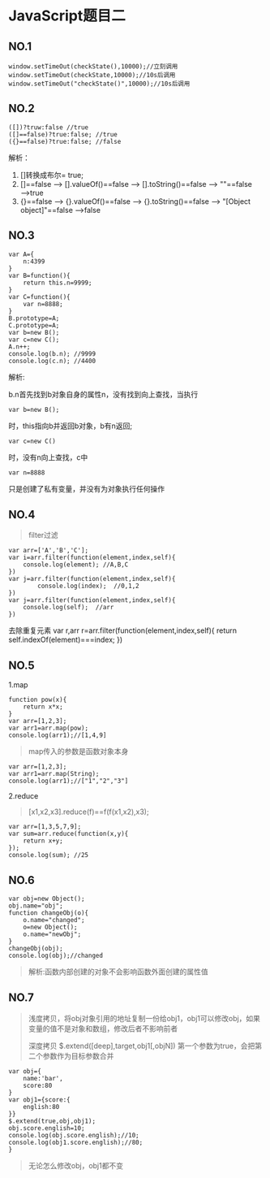 # JavaScript题目二
## NO.1
    window.setTimeOut(checkState(),10000);//立刻调用
    window.setTimeOut(checkState,10000);//10s后调用
    window.setTimeOut("checkState()",10000);//10s后调用
## NO.2
    ([])?truw:false //true
    ([]==false)?true:false; //true
    ({}==false)?true:false; //false

解析：

1. []转换成布尔= true;
2.  []==false ——> [].valueOf()==false ——> [].toString()==false ——> ""==false ——>true
3. {}==false ——> {}.valueOf()==false ——> {}.toString()==false ——> "[Object object]"==false ——>false

## NO.3

    var A={
    	n:4399
    }
    var B=function(){
    	return this.n=9999;
    }
    var C=function(){
    	var n=8888;
    }
    B.prototype=A;
    C.prototype=A;
    var b=new B();
    var c=new C();
    A.n++;
    console.log(b.n); //9999
    console.log(c.n); //4400

解析:

b.n首先找到b对象自身的属性n，没有找到向上查找，当执行

    var b=new B();

时，this指向b并返回b对象，b有n返回;

    var c=new C()

时，没有n向上查找，c中

    var n=8888 

只是创建了私有变量，并没有为对象执行任何操作

## NO.4
> filter过滤

    var arr=['A','B','C'];
    var i=arr.filter(function(element,index,self){
    	console.log(element); //A,B,C
    })
    var j=arr.filter(function(element,index,self){
    		console.log(index);  //0,1,2
    })
    var j=arr.filter(function(element,index,self){
    	console.log(self);  //arr
    })

去除重复元素
    var r,arr
    r=arr.filter(function(element,index,self){
    	return self.indexOf(element)===index;
    })

## NO.5
1.map
    
    function pow(x){
    	return x*x;
    }
    var arr=[1,2,3];
    var arr1=arr.map(pow); 
    console.log(arr1);//[1,4,9]
>map传入的参数是函数对象本身

    var arr=[1,2,3];
    var arr1=arr.map(String);
    console.log(arr1);//["1","2","3"]


2.reduce

>[x1,x2,x3].reduce(f)==f(f(x1,x2),x3);
    
    var arr=[1,3,5,7,9];
    var sum=arr.reduce(function(x,y){
    	return x+y;
    });
    console.log(sum); //25

## NO.6
    
    var obj=new Object();
    obj.name="obj";
    function changeObj(o){
    	o.name="changed";
    	o=new Object();
    	o.name="newObj";
    }
    changeObj(obj);
    console.log(obj);//changed

> 解析:函数内部创建的对象不会影响函数外面创建的属性值

## NO.7
>浅度拷贝，将obj对象引用的地址复制一份给obj1，obj1可以修改obj，如果变量的值不是对象和数组，修改后者不影响前者
>
>深度拷贝 $.extend([deep],target,obj1[,objN])
>第一个参数为true，会把第二个参数作为目标参数合并

    var obj={
    	name:'bar',
    	score:80
    }
    var obj1={score:{
    	english:80
    }}
    $.extend(true,obj,obj1);
    obj.score.english=10;
    console.log(obj.score.english);//10;
    console.log(obj1.score.english);//80;
    }

>无论怎么修改obj，obj1都不变
